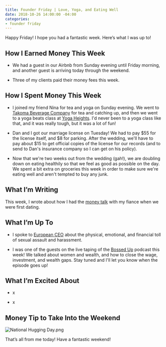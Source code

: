 ```yaml
---
title: Founder Friday | Love, Yoga, and Eating Well
date: 2018-10-26 14:00:00 -04:00
categories:
- founder friday
---
```


Happy Friday! I hope you had a fantastic week. Here’s what I was up to!

## **How I Earned Money This Week**

* We had a guest in our Airbnb from Sunday evening until Friday morning, and another guest is arriving today through the weekend.

* Three of my clients paid their money fees this week.

## **How I Spent Money This Week**

* I joined my friend Nina for tea and yoga on Sunday evening. We went to [Takoma Beverage Company](http://takomabevco.com/) for tea and catching up, and then we went to a yoga beats class at [Yoga Heights](https://yogaheightsdc.com/). I'd never been to a yoga class like that, and it was really tough, but it was a lot of fun!

* Dan and I got our marriage license on Tuesday! We had to pay $55 for the license itself, and $8 for parking. After the wedding, we'll have to pay about $15 to get official copies of the license for our records (and to send to Dan's insurance company so I can get on his policy).

* Now that we're two weeks out from the wedding (gah!), we are doubling down on eating healthily so that we feel as good as possible on the day. We spent a bit extra on groceries this week in order to make sure we're eating well and aren't tempted to buy any junk.

## **What I’m Writing**

This week, I wrote about how I had the [money talk](https://www.maggiegermano.com/blog/how-i-had-the-money-talk-with-my-dude/) with my fiance when we were first dating.

## **What I’m Up To**

* I spoke to [European CEO](https://www.europeanceo.com/business-and-management/the-cost-of-sexual-assault/) about the physical, emotional, and financial toll of sexual assault and harassment.

* I was one of the guests on the live taping of the [Bossed Up](http://www.bossedup.org) podcast this week! We talked about women and wealth, and how to close the wage, investment, and wealth gaps. Stay tuned and I'll let you know when the episode goes up!

## **What I’m Excited About**

* x

* x

## **Money Tip to Take Into the Weekend**

![National Hugging Day.png](/uploads/National%20Hugging%20Day.png)

That’s all from me today! Have a fantastic weekend!
